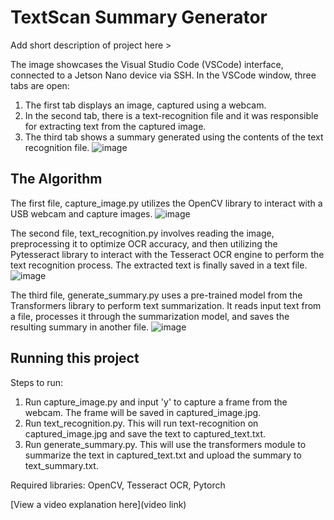 # TextScan Summary Generator

 Add short description of project here > 

The image showcases the Visual Studio Code (VSCode) interface, connected to a Jetson Nano device via SSH. In the VSCode window, three tabs are open:
1) The first tab displays an image, captured using a webcam.
2) In the second tab, there is a text-recognition file and it was responsible for extracting text from the captured image.
3) The third tab shows a summary generated using the contents of the text recognition file.
![image](https://github.com/Rahuldeb5/nvidia_project/assets/110701518/e94e80fe-49e3-4684-a2d6-80751e8cdecc)

## The Algorithm

The first file, capture_image.py utilizes the OpenCV library to interact with a USB webcam and capture images.
![image](https://github.com/Rahuldeb5/nvidia_project/assets/110701518/5c76f4f1-150d-40a7-8ece-a29fb3a5a684)




The second file, text_recognition.py involves reading the image, preprocessing it to optimize OCR accuracy, and then utilizing the Pytesseract library to interact with the Tesseract OCR engine to perform the text recognition process. The extracted text is finally saved in a text file.
![image](https://github.com/Rahuldeb5/nvidia_project/assets/110701518/86b9232f-3f74-4829-a63c-868667b50841)




The third file, generate_summary.py uses a pre-trained model from the Transformers library to perform text summarization. It reads input text from a file, processes it through the summarization model, and saves the resulting summary in another file.
![image](https://github.com/Rahuldeb5/nvidia_project/assets/110701518/db230e4c-a707-4841-a7af-80828b8124a8)




## Running this project

Steps to run:
1) Run capture_image.py and input 'y' to capture a frame from the webcam. The frame will be saved in captured_image.jpg.
2) Run text_recognition.py. This will run text-recognition on captured_image.jpg and save the text to captured_text.txt.
3) Run generate_summary.py. This will use the transformers module to summarize the text in captured_text.txt and upload the summary to text_summary.txt.

Required libraries: OpenCV, Tesseract OCR, Pytorch

[View a video explanation here](video link)
